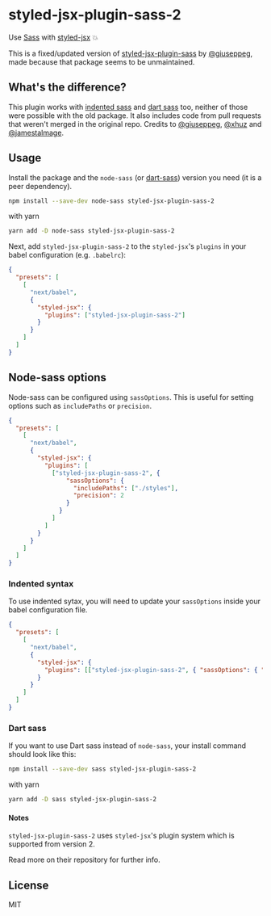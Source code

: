 # styled-jsx-plugin-sass-2

Use [Sass](http://sass-lang.com/) with [styled-jsx](https://github.com/vercel/styled-jsx) 💥

This is a fixed/updated version of [styled-jsx-plugin-sass](https://github.com/giuseppeg/styled-jsx-plugin-sass) by [@giuseppeg](https://github.com/giuseppeg), made because that package seems to be unmaintained. 

## What's the difference?

This plugin works with [indented sass](#indented-syntax) and [dart sass](#dart-sass) too, neither of those were possible with the old package. It also includes code from pull requests that weren't merged in the original repo.
Credits to [@giuseppeg](https://github.com/giuseppeg), [@xhuz](https://github.com/xhuz) and [@jamestalmage](https://github.com/jamestalmage).

## Usage

Install the package and the `node-sass` (or [dart-sass](#dart-sass)) version you need (it is a peer dependency).

```sh
npm install --save-dev node-sass styled-jsx-plugin-sass-2
```

with yarn

```sh
yarn add -D node-sass styled-jsx-plugin-sass-2
```

Next, add `styled-jsx-plugin-sass-2` to the `styled-jsx`'s `plugins` in your babel configuration (e.g. `.babelrc`):

```json
{
  "presets": [
    [
      "next/babel",
      {
        "styled-jsx": {
          "plugins": ["styled-jsx-plugin-sass-2"]
        }
      }
    ]
  ]
}
```

## Node-sass options

Node-sass can be configured using `sassOptions`. This is useful for setting options such as `includePaths` or `precision`.

```json
{
  "presets": [
    [
      "next/babel",
      {
        "styled-jsx": {
          "plugins": [
            ["styled-jsx-plugin-sass-2", {
                "sassOptions": {
                  "includePaths": ["./styles"],
                  "precision": 2
                }
              }
            ]
          ]
        }
      }
    ]
  ]
}
```

### Indented syntax

To use indented sytax, you will need to update your `sassOptions` inside your babel configuration file.

```json
{
  "presets": [
    [
      "next/babel",
      {
        "styled-jsx": {
          "plugins": [["styled-jsx-plugin-sass-2", { "sassOptions": { "indentedSyntax": true } }]]
        }
      }
    ]
  ]
}
```

### Dart sass

If you want to use Dart sass instead of `node-sass`, your install command should look like this:

```sh
npm install --save-dev sass styled-jsx-plugin-sass-2
```

with yarn

```sh
yarn add -D sass styled-jsx-plugin-sass-2
```

#### Notes

`styled-jsx-plugin-sass-2` uses `styled-jsx`'s plugin system which is supported from version 2.

Read more on their repository for further info.

## License

MIT
